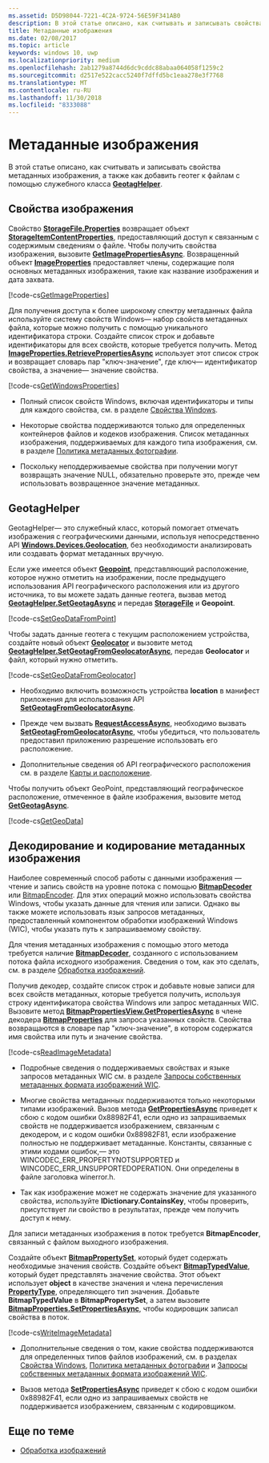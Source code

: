 ```yaml
---
ms.assetid: D5D98044-7221-4C2A-9724-56E59F341AB0
description: В этой статье описано, как считывать и записывать свойства метаданных изображения, а также как добавить геотег к файлам с помощью служебного класса GeotagHelper.
title: Метаданные изображения
ms.date: 02/08/2017
ms.topic: article
keywords: windows 10, uwp
ms.localizationpriority: medium
ms.openlocfilehash: 2ab1279a8744d6dc9cddc88abaa064058f1259c2
ms.sourcegitcommit: d2517e522cacc5240f7dffd5bc1eaa278e3f7768
ms.translationtype: MT
ms.contentlocale: ru-RU
ms.lasthandoff: 11/30/2018
ms.locfileid: "8333088"
---
```

# <a name="image-metadata"></a>Метаданные изображения



В этой статье описано, как считывать и записывать свойства метаданных изображения, а также как добавить геотег к файлам с помощью служебного класса [**GeotagHelper**](https://msdn.microsoft.com/library/windows/apps/dn903683).

## <a name="image-properties"></a>Свойства изображения

Свойство [**StorageFile.Properties**](https://msdn.microsoft.com/library/windows/apps/br227225) возвращает объект [**StorageItemContentProperties**](https://msdn.microsoft.com/library/windows/apps/hh770642), предоставляющий доступ к связанным с содержимым сведениям о файле. Чтобы получить свойства изображения, вызовите [**GetImagePropertiesAsync**](https://msdn.microsoft.com/library/windows/apps/hh770646). Возвращенный объект [**ImageProperties**](https://msdn.microsoft.com/library/windows/apps/br207718) предоставляет члены, содержащие поля основных метаданных изображения, такие как название изображения и дата захвата.

[!code-cs[GetImageProperties](./code/ImagingWin10/cs/MainPage.xaml.cs#SnippetGetImageProperties)]

Для получения доступа к более широкому спектру метаданных файла используйте систему свойств Windows— набор свойств метаданных файла, которые можно получить с помощью уникального идентификатора строки. Создайте список строк и добавьте идентификаторы для всех свойств, которые требуется получить. Метод [**ImageProperties.RetrievePropertiesAsync**](https://msdn.microsoft.com/library/windows/apps/br207732) использует этот список строк и возвращает словарь пар "ключ-значение", где ключ— идентификатор свойства, а значение— значение свойства.

[!code-cs[GetWindowsProperties](./code/ImagingWin10/cs/MainPage.xaml.cs#SnippetGetWindowsProperties)]

-   Полный список свойств Windows, включая идентификаторы и типы для каждого свойства, см. в разделе [Свойства Windows](https://msdn.microsoft.com/library/windows/desktop/dd561977).

-   Некоторые свойства поддерживаются только для определенных контейнеров файлов и кодеков изображения. Список метаданных изображения, поддерживаемых для каждого типа изображения, см. в разделе [Политика метаданных фотографии](https://msdn.microsoft.com/library/windows/desktop/ee872003).

-   Поскольку неподдерживаемые свойства при получении могут возвращать значение NULL, обязательно проверьте это, прежде чем использовать возвращенное значение метаданных.

## <a name="geotag-helper"></a>GeotagHelper

GeotagHelper— это служебный класс, который помогает отмечать изображения с географическими данными, используя непосредственно API [**Windows.Devices.Geolocation**](https://msdn.microsoft.com/library/windows/apps/br225603), без необходимости анализировать или создавать формат метаданных вручную.

Если уже имеется объект [**Geopoint**](https://msdn.microsoft.com/library/windows/apps/dn263675), представляющий расположение, которое нужно отметить на изображении, после предыдущего использования API географического расположения или из другого источника, то вы можете задать данные геотега, вызвав метод [**GeotagHelper.SetGeotagAsync**](https://msdn.microsoft.com/library/windows/apps/dn903685) и передав [**StorageFile**](https://msdn.microsoft.com/library/windows/apps/br227171) и **Geopoint**.

[!code-cs[SetGeoDataFromPoint](./code/ImagingWin10/cs/MainPage.xaml.cs#SnippetSetGeoDataFromPoint)]

Чтобы задать данные геотега с текущим расположением устройства, создайте новый объект [**Geolocator**](https://msdn.microsoft.com/library/windows/apps/br225534) и вызовите метод [**GeotagHelper.SetGeotagFromGeolocatorAsync**](https://msdn.microsoft.com/library/windows/apps/dn903686), передав **Geolocator** и файл, который нужно отметить.

[!code-cs[SetGeoDataFromGeolocator](./code/ImagingWin10/cs/MainPage.xaml.cs#SnippetSetGeoDataFromGeolocator)]

-   Необходимо включить возможность устройства **location** в манифест приложения для использования API [**SetGeotagFromGeolocatorAsync**](https://msdn.microsoft.com/library/windows/apps/dn903686).

-   Прежде чем вызвать [**RequestAccessAsync**](https://msdn.microsoft.com/library/windows/apps/dn859152), необходимо вызвать [**SetGeotagFromGeolocatorAsync**](https://msdn.microsoft.com/library/windows/apps/dn903686), чтобы убедиться, что пользователь предоставил приложению разрешение использовать его расположение.

-   Дополнительные сведения об API географического расположения см. в разделе [Карты и расположение](https://msdn.microsoft.com/library/windows/apps/mt219699).

Чтобы получить объект GeoPoint, представляющий географическое расположение, отмеченное в файле изображения, вызовите метод [**GetGeotagAsync**](https://msdn.microsoft.com/library/windows/apps/dn903684).

[!code-cs[GetGeoData](./code/ImagingWin10/cs/MainPage.xaml.cs#SnippetGetGeoData)]

## <a name="decode-and-encode-image-metadata"></a>Декодирование и кодирование метаданных изображения

Наиболее современный способ работы с данными изображения — чтение и запись свойств на уровне потока с помощью [**BitmapDecoder**](https://msdn.microsoft.com/library/windows/apps/br226176) или [BitmapEncoder](bitmapencoder-options-reference.md). Для этих операций можно использовать свойства Windows, чтобы указать данные для чтения или записи. Однако вы также можете использовать язык запросов метаданных, предоставленный компонентом обработки изображений Windows (WIC), чтобы указать путь к запрашиваемому свойству.

Для чтения метаданных изображения с помощью этого метода требуется наличие [**BitmapDecoder**](https://msdn.microsoft.com/library/windows/apps/br226176), созданного с использованием потока файла исходного изображения. Сведения о том, как это сделать, см. в разделе [Обработка изображений](imaging.md).

Получив декодер, создайте список строк и добавьте новые записи для всех свойств метаданных, которые требуется получить, используя строку идентификатора свойства Windows или запрос метаданных WIC. Вызовите метод [**BitmapPropertiesView.GetPropertiesAsync**](https://msdn.microsoft.com/library/windows/apps/br226250) в члене декодера [**BitmapProperties**](https://msdn.microsoft.com/library/windows/apps/br226248) для запроса указанных свойств. Свойства возвращаются в словаре пар "ключ-значение", в котором содержатся имя свойства или путь и значение свойства.

[!code-cs[ReadImageMetadata](./code/ImagingWin10/cs/MainPage.xaml.cs#SnippetReadImageMetadata)]

-   Подробные сведения о поддерживаемых свойствах и языке запросов метаданных WIC см. в разделе [Запросы собственных метаданных формата изображений WIC](https://msdn.microsoft.com/library/windows/desktop/ee719904).

-   Многие свойства метаданных поддерживаются только некоторыми типами изображений. Вызов метода [**GetPropertiesAsync**](https://msdn.microsoft.com/library/windows/apps/br226250) приведет к сбою с кодом ошибки 0x88982F41, если одно из запрашиваемых свойств не поддерживается изображением, связанным с декодером, и с кодом ошибки 0x88982F81, если изображение полностью не поддерживает метаданные. Константы, связанные с этими кодами ошибок,— это WINCODEC\_ERR\_PROPERTYNOTSUPPORTED и WINCODEC\_ERR\_UNSUPPORTEDOPERATION. Они определены в файле заголовка winerror.h.
-   Так как изображение может не содержать значение для указанного свойства, используйте **IDictionary.ContainsKey**, чтобы проверить, присутствует ли свойство в результатах, прежде чем получить доступ к нему.

Для записи метаданных изображения в поток требуется **BitmapEncoder**, связанный с файлом выходного изображения.

Создайте объект [**BitmapPropertySet**](https://msdn.microsoft.com/library/windows/apps/hh974338), который будет содержать необходимые значения свойств. Создайте объект [**BitmapTypedValue**](https://msdn.microsoft.com/library/windows/apps/hh700687), который будет представлять значение свойства. Этот объект использует **object** в качестве значения и члена перечисления [**PropertyType**](https://msdn.microsoft.com/library/windows/apps/br225871), определяющего тип значения. Добавьте **BitmapTypedValue** в **BitmapPropertySet**, а затем вызовите [**BitmapProperties.SetPropertiesAsync**](https://msdn.microsoft.com/library/windows/apps/br226252), чтобы кодировщик записал свойства в поток.

[!code-cs[WriteImageMetadata](./code/ImagingWin10/cs/MainPage.xaml.cs#SnippetWriteImageMetadata)]

-   Дополнительные сведения о том, какие свойства поддерживаются для определенных типов файлов изображений, см. в разделах [Свойства Windows](https://msdn.microsoft.com/library/windows/desktop/dd561977), [Политика метаданных фотографии](https://msdn.microsoft.com/library/windows/desktop/ee872003) и [Запросы собственных метаданных формата изображений WIC](https://msdn.microsoft.com/library/windows/desktop/ee719904).

-   Вызов метода [**SetPropertiesAsync**](https://msdn.microsoft.com/library/windows/apps/br226252) приведет к сбою с кодом ошибки 0x88982F41, если одно из запрашиваемых свойств не поддерживается изображением, связанным с кодировщиком.

## <a name="related-topics"></a>Еще по теме

* [Обработка изображений](imaging.md)
 

 




